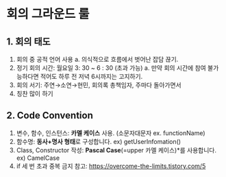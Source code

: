 # 회의 그라운드 룰
## 1. 회의 태도
1. 회의 중 공적 언어 사용
    a. 의식적으로 흐름에서 벗어난 잡담 끊기. 
2. 정기 회의 시간: 월요일 3: 30 ~ 6 : 30 (초과 가능)
    a. 만약 회의 시간에 참여 불가능하다면 적어도 하루 전 저녁 6시까지는 고지하기.
3. 회의 서기: 주연→소연→현민, 회의록 총책임자, 주마다 돌아가면서 
4. 칭찬 많이 하기


## 2. Code Convention
1. 변수, 함수, 인스턴스: **카멜 케이스** 사용. (소문자대문자 ex. functionName)
2. 함수명: **동사+명사 형태**로 구성합니다. ex) getUserInfomation()
3. Class, Constructor 작성: **Pascal Case**(=upper 카멜 케이스)*를 사용합니다. ex) CamelCase
4. if 세 번 초과 중복 금지
참고: https://overcome-the-limits.tistory.com/5